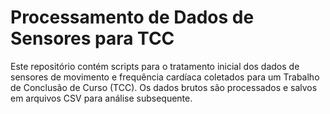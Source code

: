 # Processamento de Dados de Sensores para TCC

Este repositório contém scripts para o tratamento inicial dos dados de sensores de movimento e frequência cardíaca coletados para um Trabalho de Conclusão de Curso (TCC). Os dados brutos são processados e salvos em arquivos CSV para análise subsequente.